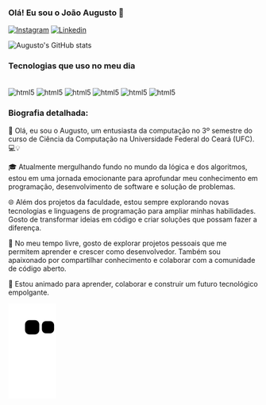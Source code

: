 
### Olá! Eu sou o João Augusto 🫡

[![Instagram](https://img.shields.io/badge/Instagram-E4405F?style=for-the-badge&logo=instagram&logoColor=white)](https://www.instagram.com/joao.aaugust_/)
[![Linkedin](https://img.shields.io/badge/LinkedIn-0077B5?style=for-the-badge&logo=linkedin&logoColor=white)](https://www.linkedin.com/in/jo%C3%A3o-augusto-922404279/)

![Augusto's GitHub stats](https://github-readme-stats.vercel.app/api?username=AugustoDevK&show_icons=true&theme=onedark)

### Tecnologias que uso no meu dia

<div style="display: incline_block"><br/>
    <img align="center" alt="html5" src="https://img.shields.io/badge/Python-3776AB?style=for-the-badge&logo=python&logoColor=white"/>
    <img align="center" alt="html5" src="https://img.shields.io/badge/C-00599C?style=for-the-badge&logo=c&logoColor=white"/>
    <img align="center" alt="html5" src="https://img.shields.io/badge/Java-ED8B00?style=for-the-badge&logo=openjdk&logoColor=white"/>
    <img align="center" alt="html5" src="https://img.shields.io/badge/HTML-239120?style=for-the-badge&logo=html5&logoColor=white"/>
    <img align="center" alt="html5" src="https://img.shields.io/badge/CSS-239120?&style=for-the-badge&logo=css3&logoColor=white"/>
    <img align="center" alt="html5" src="https://img.shields.io/badge/C%2B%2B-00599C?style=for-the-badge&logo=c%2B%2B&logoColor=white"/>
</div>

### Biografia detalhada:

👋 Olá, eu sou o Augusto, um entusiasta da computação no 3º semestre do curso de Ciência da Computação na Universidade Federal do Ceará (UFC). 💻💡

🎓 Atualmente mergulhando fundo no mundo da lógica e dos algoritmos, estou em uma jornada emocionante para aprofundar meu conhecimento em programação, desenvolvimento de software e solução de problemas.

🌐 Além dos projetos da faculdade, estou sempre explorando novas tecnologias e linguagens de programação para ampliar minhas habilidades. Gosto de transformar ideias em código e criar soluções que possam fazer a diferença.

🚀 No meu tempo livre, gosto de explorar projetos pessoais que me permitem aprender e crescer como desenvolvedor. Também sou apaixonado por compartilhar conhecimento e colaborar com a comunidade de código aberto.

🌟 Estou animado para aprender, colaborar e construir um futuro tecnológico empolgante. 



![snake gif](https://github.com/AugustoDevK/AugustoDevK/blob/output/github-contribution-grid-snake.svg)
